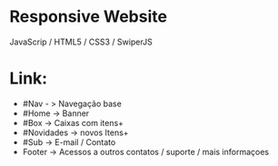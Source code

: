 # Responsive Website

JavaScrip / HTML5 / CSS3 / SwiperJS 

# Link: 

- #Nav - > Navegação base
- #Home -> Banner 
- #Box ->  Caixas com itens+
- #Novidades -> novos Itens+
- #Sub -> E-mail / Contato
- Footer -> Acessos a outros contatos / suporte / mais informaçoes 
